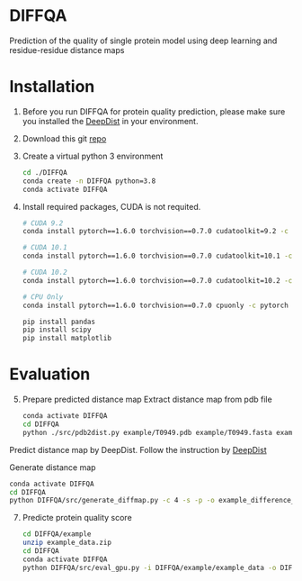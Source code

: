 # DIFFQA

Prediction of the quality of single protein model using deep learning and residue-residue distance maps



# Installation

1. Before you run DIFFQA for protein quality prediction, please make sure you installed the [DeepDist](https://github.com/jianlin-cheng/DeepDist) in your environment.

2. Download this git [repo](https://github.com/jianlin-cheng/DIFFQA.git)

3. Create a virtual python 3 environment 

   ```bash
   cd ./DIFFQA
   conda create -n DIFFQA python=3.8
   conda activate DIFFQA
   ```

4. Install required packages, CUDA is not requited.

   ```bash
   # CUDA 9.2
   conda install pytorch==1.6.0 torchvision==0.7.0 cudatoolkit=9.2 -c pytorch
   
   # CUDA 10.1
   conda install pytorch==1.6.0 torchvision==0.7.0 cudatoolkit=10.1 -c pytorch
   
   # CUDA 10.2
   conda install pytorch==1.6.0 torchvision==0.7.0 cudatoolkit=10.2 -c pytorch
   
   # CPU Only
   conda install pytorch==1.6.0 torchvision==0.7.0 cpuonly -c pytorch
   
   pip install pandas
   pip install scipy
   pip install matplotlib
   ```

# Evaluation
5. Prepare predicted distance map
Extract distance map from pdb file
   ```bash
   conda activate DIFFQA
   cd DIFFQA
   python ./src/pdb2dist.py example/T0949.pdb example/T0949.fasta example_output 
   ```
Predict distance map by DeepDist.
Follow the instruction by  [DeepDist](https://github.com/jianlin-cheng/DeepDist)

Generate distance map
  ```bash
  conda activate DIFFQA
  cd DIFFQA
  python DIFFQA/src/generate_diffmap.py -c 4 -s -p -o example_difference_output
  ```

7. Predicte protein quality score
   ```bash
   cd DIFFQA/example
   unzip example_data.zip
   cd DIFFQA
   conda activate DIFFQA
   python DIFFQA/src/eval_gpu.py -i DIFFQA/example/example_data -o DIFFQA/example/test_output
   ```